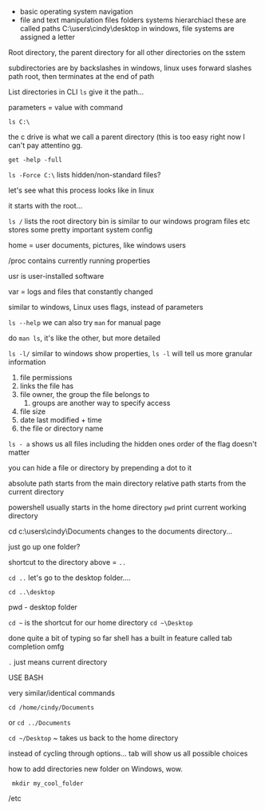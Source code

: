 - basic operating system navigation
- file and text manipulation
files folders systems hierarchiacl 
these are called paths
C:\users\cindy\desktop
in windows, file systems are assigned a letter

Root directory, the parent directory for all other directories on the sstem

subdirectories are by backslashes in windows, linux uses forward slashes
path root, then terminates at the end of path

List directories in CLI
`ls` give it the path...

parameters = value with command

`ls C:\`

the c drive is what we call a parent directory (this is too easy right now I can't pay attentino gg.

`get -help -full`

`ls -Force C:\`
lists hidden/non-standard files?

let's see what this process looks like in linux

it starts with the root...

`ls /`
lists the root directory
bin is similar to our windows program files
etc stores some pretty important system config

home = user documents, pictures, like windows users

/proc contains currently running properties

usr is user-installed software

var = logs and files that constantly changed

similar to windows, Linux uses flags, instead of parameters

`ls --help`
we can also try `man` for manual page

do `man ls`, it's like the other, but more detailed

`ls -l/`
similar to windows show properties, `ls -l` will tell us more granular information

1. file permissions
2. links the file has
3. file owner, the group the file belongs to
	1. groups are another way to specify access
4. file size
5. date last modified + time
6. the file or directory name

`ls - a` shows us all files including the hidden ones
order of the flag doesn't matter

you can hide a file or directory by prepending a dot to it

absolute path starts from the main directory
relative path starts from the current directory

powershell usually starts in the home directory
`pwd` print current working directory

cd c:\users\cindy\Documents
	changes to the documents directory...

just go up one folder?

shortcut to the directory above = `..`

`cd ..`
let's go to the desktop folder....

`cd ..\desktop`

pwd - desktop folder

`cd ~` is the shortcut for our home directory
`cd ~\Desktop`

done quite a bit of typing so far
shell has a built in feature called tab completion omfg

`.` just means current directory

USE BASH

very similar/identical commands

`cd /home/cindy/Documents`

or `cd ../Documents`

`cd ~/Desktop` ~ takes us back to the home directory

instead of cycling through options... tab will show us all possible choices

how to add directories 
new folder on Windows, wow.

` mkdir my_cool_folder`



/etc 


